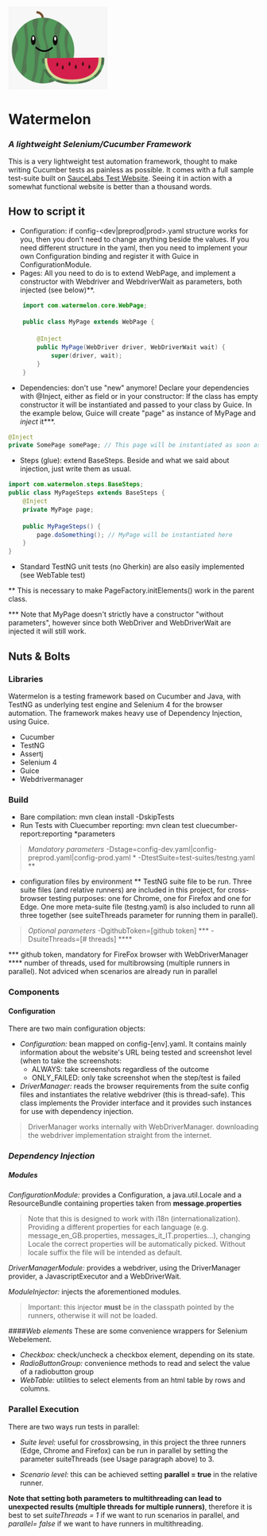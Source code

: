 
<img src="src/main/resources/img/watermelon.png" width="200"/>

# Watermelon

### _A lightweight Selenium/Cucumber Framework_
This is a very lightweight test automation framework, thought to make writing Cucumber tests as painless as possible.
It comes with a full sample test-suite built on <a href="https://www.saucedemo.com">SauceLabs Test Website</a>. Seeing it in action with a somewhat functional website is better than a thousand words.

## How to script it
- Configuration: if config-<dev|preprod|prod>.yaml structure works for you, then you don't need to change anything beside the values. If you need different structure in the yaml, then you need to implement your own Configuration binding and register it with Guice in ConfigurationModule.
- Pages: All you need to do is to extend WebPage, and implement a constructor with Webdriver and WebdriverWait as parameters, both injected (see below)**.

```Java
	import com.watermelon.core.WebPage;

	public class MyPage extends WebPage {

		@Inject
		public MyPage(WebDriver driver, WebDriverWait wait) {
			super(driver, wait);
		}
	}
```
- Dependencies: don't use "new" anymore! Declare your dependencies with @Inject, either as field or in your constructor: If the class has empty constructor it will be instantiated and passed to your class by Guice. In the example below, Guice will create "page" as instance of MyPage and _inject_ it***. 

```Java
@Inject
private SomePage somePage; // This page will be instantiated as soon as it is used
```
- Steps (glue): extend BaseSteps. Beside and what we said about injection, just write them as usual.

```Java
import com.watermelon.steps.BaseSteps;
public class MyPageSteps extends BaseSteps { 
	@Inject 
	private MyPage page;
    
	public MyPageSteps() {
        page.doSomething(); // MyPage will be instantiated here
    }
}
```
- Standard TestNG unit tests (no Gherkin) are also easily implemented (see WebTable test) 

** This is necessary to make PageFactory.initElements() work in the parent class.

*** Note that MyPage doesn't strictly have a constructor "without parameters", however since both WebDriver and WebDriverWait are injected it will still work.

## Nuts & Bolts

### Libraries

Watermelon is a  testing framework based on Cucumber and Java, with TestNG as underlying test engine and Selenium 4 for the browser automation.
The framework makes heavy use of Dependency Injection, using Guice.
 
- Cucumber
- TestNG 
- Assertj
- Selenium 4
- Guice
- Webdrivermanager

### Build 

- Bare compilation: mvn clean install -DskipTests
- Run Tests with Cluecumber reporting: mvn clean test cluecumber-report:reporting *parameters
> _Mandatory parameters_
>-Dstage=config-dev.yaml|config-preprod.yaml|config-prod.yaml  *
>-DtestSuite=test-suites/testng.yaml  **

* configuration files by environment
** TestNG suite file to be run. Three suite files (and relative runners) are included in this project, for cross-browser testing purposes: one for Chrome, one for Firefox and one for Edge. One more meta-suite file (testng.yaml) is also included to runn all three together (see suiteThreads parameter for running them in parallel).
> _Optional parameters_
> -DgithubToken=[github token] ***
> -DsuiteThreads=[# threads] ****

*** github token, mandatory for FireFox browser with WebDriverManager
**** number of threads, used for multibrowsing (multiple runners in parallel). Not adviced when scenarios are already run in parallel


### Components
#### Configuration
There are two main configuration objects:
- _Configuration:_ bean mapped on config-[env].yaml. It contains mainly information about the website's URL being tested and screenshot level (when to take the screenshots: 
	- ALWAYS: take screenshots regardless of the outcome
	- ONLY_FAILED: only take screenshot when the step/test is failed
- _DriverManager:_ reads the browser requirements from the suite config files and instantiates the relative webdriver (this is thread-safe). This class implements the Provider interface and it provides such instances for use with dependency injection.
>DriverManager works internally with WebDriverManager. downloading the webdriver implementation straight from the internet.

### _Dependency Injection_
##### Modules
_ConfigurationModule:_ provides a Configuration, a java.util.Locale and a ResourceBundle containing properties taken from **message.properties**
> Note that this is designed to work with i18n (internationalization). Providing a different properties for each language (e.g. message_en_GB.properties, messages_it_IT.properties...), changing Locale the correct properties will be automatically picked. Without locale suffix the file will be intended as default.

_DriverManagerModule:_ provides a webdriver, using the DriverManager provider, a JavascriptExecutor and a WebDriverWait.

_ModuleInjector:_ injects the aforementioned modules.
>Important: this injector **must** be in the classpath pointed by the runners, otherwise it will not be loaded.

####_Web elements_
These are some convenience wrappers for Selenium Webelement.
- _Checkbox:_ check/uncheck a checkbox element, depending on its state.
- _RadioButtonGroup:_ convenience methods to read and select the value of a radiobutton group
- _WebTable:_ utilities to select elements from an html table by rows and columns.

### Parallel Execution
There are two ways run tests in parallel:

- _Suite level:_ useful for crossbrowsing, in this project the three runners (Edge, Chrome and Firefox) can be run in parallel by setting 
the parameter suiteThreads (see Usage paragraph above) to 3.

- _Scenario level:_ this can be achieved setting **parallel = true** in the relative runner.

**Note that setting both parameters to multithreading can lead to unexpected results (multiple threads for multiple runners)**, therefore it is best to set _suiteThreads = 1_ if we want to run scenarios in parallel, and _parallel= false_ if we want to have runners in multithreading. 